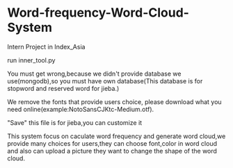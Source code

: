 # Word-frequency-Word-Cloud-System
Intern Project in Index_Asia

run inner_tool.py

You must get wrong,because we didn't provide database we use(mongodb),so you must have own database(This database is for stopword and reserved word for jieba.)

We remove the fonts that provide users choice, please download what you need online(example:NotoSansCJKtc-Medium.otf).

"Save" this file is for jieba,you can customize it




This system focus on caculate word frequency and generate word cloud,we provide many choices for users,they can choose font,color in word cloud and also can upload a picture they want to change the shape of the word cloud.

